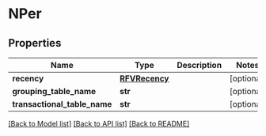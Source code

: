 # NPer

## Properties
Name | Type | Description | Notes
------------ | ------------- | ------------- | -------------
**recency** | [**RFVRecency**](RFVRecency.md) |  | [optional] 
**grouping_table_name** | **str** |  | [optional] 
**transactional_table_name** | **str** |  | [optional] 

[[Back to Model list]](../README.md#documentation-for-models) [[Back to API list]](../README.md#documentation-for-api-endpoints) [[Back to README]](../README.md)


